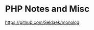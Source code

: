 <!-- TITLE: Php -->
<!-- SUBTITLE: A quick summary of Php -->

# PHP Notes and Misc

https://github.com/Seldaek/monolog